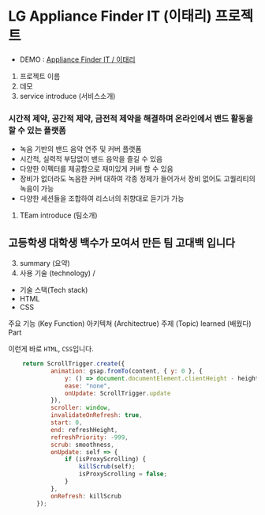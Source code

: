 # LG Appliance Finder IT (이태리) 프로젝트 

- DEMO : [Appliance Finder IT / 이태리](https://www.lg.com/uk/washing-machine/appliance-finder)

1. 프로젝트 이름
2. 데모
2. service introduce (서비스소개)
### 시간적 제약, 공간적 제약, 금전적 제약을 해결하며 온라인에서 밴드 활동을 할 수 있는 플랫폼
- 녹음 기반의 밴드 음악 연주 및 커버 플랫폼
- 시간적, 실력적 부담없이 밴드 음악을 즐길 수 있음
- 다양한 이펙터를 제공함으로 재미있게 커버 할 수 있음
- 장비가 없더라도 녹음한 커버 대하여 각종 정제가 들어가서 장비 없어도 고퀄리티의 녹음이 가능
- 다양한 세션들을 조합하여 리스너의 취향대로 듣기가 가능


1. TEam introduce (팀소개)
## 고등학생 대학생 백수가 모여서 만든 팀 고대백 입니다

3. summary (요약)
4. 사용 기술 (technology) / 
- 기술 스택(Tech stack)
- HTML
- CSS

주요 기능 (Key Function)
 아키텍쳐 (Architectrue)
주제 (Topic)
learned (배웠다)
Part


이런게 바로 `HTML`, `CSS`입니다.

```javascript
	return ScrollTrigger.create({
			animation: gsap.fromTo(content, { y: 0 }, {
				y: () => document.documentElement.clientHeight - height,
				ease: "none",
				onUpdate: ScrollTrigger.update
			}),
			scroller: window,
			invalidateOnRefresh: true,
			start: 0,
			end: refreshHeight,
			refreshPriority: -999,
			scrub: smoothness,
			onUpdate: self => {
				if (isProxyScrolling) {
					killScrub(self);
					isProxyScrolling = false;
				}
			},
			onRefresh: killScrub
		});
```
